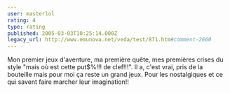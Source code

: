 ```yaml
---
user: masterlol
rating: 4
type: rating
published: 2005-03-03T10:25:14.000Z
legacy_url: http://www.emunova.net/veda/test/871.htm#comment-2660
---
```

Mon premier jeux d'aventure, ma première quête, mes premières crises du style "mais où est cette put$%!!! de clef!!!". Il a, c'est vrai, pris de la bouteille mais pour moi ça reste un grand jeux. Pour les nostalgiques et ce qui savent faire marcher leur imagination!!